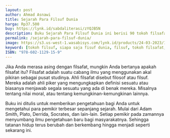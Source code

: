 ```yaml
---
layout: post
author: Ahmad Asnawi
title: Sejarah Para Filsuf Dunia
harga: Rp37.500
buy: https://lynk.id/sabdaliterasi/zYQJB5N
description: Buku Sejarah Para Filsuf Dunia ini berisi 90 tokoh filsafat baik kuno maupun modern yang akan memperkaya khasanah pengetahuan Anda.
permalink: /sejarah-para-filsuf-dunia/
image: https://s3.us-west-1.wasabisys.com/lynk.id/products/24-03-2023/1679591819391_1795884
keyword: [tokoh filsuf, siapa saja fisuf dunia, filsuf, tokoh filsafat, pemikiran tokoh filsafat, pemikiran tokoh]
ISBN: "978-602-1129-15-9"
---
```

<p>Jika Anda merasa asing dengan filsafat, mungkin Anda bertanya apakah filsafat itu? Filsafat adalah suatu cabang ilmu yang menggunakan akal pikiran sebagai pusat studinya. Ahli filsafat disebut filosof atau filsuf. Mereka adalah ahli piker yang mengungkapkan definisi sesuatu atau biasanya menjawab segala sesuatu yang ada di benak mereka. Misalnya tentang nilai moral, atau tentang kemungkinan-kemungkinan lainnya.</p><p>Buku ini ditulis untuk memberikan pengetahuan bagi Anda untuk mengetahui para pemikir terbesar sepanjang sejarah. Mulai dari Adam Smith, Plato, Derrida, Socrates, dan lain-lain. Setiap pemikir pada zamannya menyumbang ilmu pengetahuan baru bagi masyarakatnya. Sehingga tatanan hidup terus berubah dan berkembang hingga menjadi seperti sekarang ini.</p>
